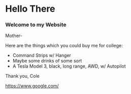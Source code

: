 # Hello There
### Welcome to my Website
Mother-

Here are the things which you could buy me for college:

* Command Strips w/ Hanger
* Maybe some drinks of some sort
* A Tesla Model 3, black, long range, AWD, w/ Autopilot

Thank you,
Cole

https://www.google.com/
